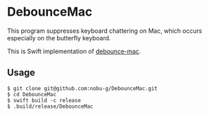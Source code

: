 # DebounceMac

This program suppresses keyboard chattering on Mac, which occurs especially on the butterfly keyboard.

This is Swift implementation of [debounce-mac](https://github.com/toothbrush/debounce-mac).

## Usage
```
$ git clone git@github.com:nobu-g/DebounceMac.git
$ cd DebounceMac
$ swift build -c release
$ .build/release/DebounceMac
```

